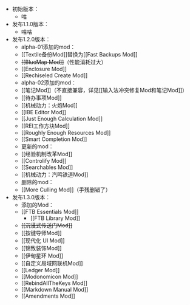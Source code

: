 - 初始版本：
  - 咕
- 发布1.1.0版本：
  - 咕咕
- 发布1.2.0版本：
  - alpha-01添加的mod：
  - [[Textile备份Mod]]替换为[[Fast Backups Mod]]
  - ~~[[BlueMap Mod]]~~（性能消耗过大）
  - [[Enclosure Mod]]
  - [[Rechiseled Create Mod]]
  - alpha-02添加的mod：
  - [[笔记Mod]]（不直接兼容，详见[[输入法冲突修复Mod和笔记Mod]]）
  - [[待办事项Mod]]
  - [[机械动力：火炮Mod]]
  - [[IBE Editor Mod]]
  - [[Just Enough Calculation Mod]]
  - [[REI工作方块Mod]]
  - [[Roughly Enough Resources Mod]]
  - [[Smart Completion Mod]]
  - 更新的mod：
  - [[经验机制改革Mod]]
  - [[Controlify Mod]]
  - [[Searchables Mod]]
  - [[机械动力：汽鸣铁道Mod]]
  - 删除的mod：
  - [[More Culling Mod]]（手残删错了）
- 发布1.3.0版本：
  - 添加的Mod：
  - [[FTB Essentials Mod]]
    - [[FTB Library Mod]]
  - ~~[[沉浸式传送门Mod]]~~
  - [[按键导师Mod]]
  - [[现代化 UI Mod]]
  - [[锦致装饰Mod]]
  - [[伊甸星环 Mod]]
  - [[自定义局域网联机Mod]]
  - [[Ledger Mod]]
  - [[Modonomicon Mod]]
  - [[RebindAllTheKeys Mod]]
  - [[Markdown Manual Mod]]
  - [[Amendments Mod]]